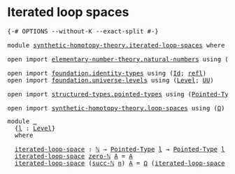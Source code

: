 # Iterated loop spaces

<pre class="Agda"><a id="33" class="Symbol">{-#</a> <a id="37" class="Keyword">OPTIONS</a> <a id="45" class="Pragma">--without-K</a> <a id="57" class="Pragma">--exact-split</a> <a id="71" class="Symbol">#-}</a>

<a id="76" class="Keyword">module</a> <a id="83" href="synthetic-homotopy-theory.iterated-loop-spaces.html" class="Module">synthetic-homotopy-theory.iterated-loop-spaces</a> <a id="130" class="Keyword">where</a>

<a id="137" class="Keyword">open</a> <a id="142" class="Keyword">import</a> <a id="149" href="elementary-number-theory.natural-numbers.html" class="Module">elementary-number-theory.natural-numbers</a> <a id="190" class="Keyword">using</a> <a id="196" class="Symbol">(</a><a id="197" href="elementary-number-theory.natural-numbers.html#1530" class="Datatype">ℕ</a><a id="198" class="Symbol">;</a> <a id="200" href="elementary-number-theory.natural-numbers.html#1551" class="InductiveConstructor">zero-ℕ</a><a id="206" class="Symbol">;</a> <a id="208" href="elementary-number-theory.natural-numbers.html#1564" class="InductiveConstructor">succ-ℕ</a><a id="214" class="Symbol">)</a>

<a id="217" class="Keyword">open</a> <a id="222" class="Keyword">import</a> <a id="229" href="foundation.identity-types.html" class="Module">foundation.identity-types</a> <a id="255" class="Keyword">using</a> <a id="261" class="Symbol">(</a><a id="262" href="foundation-core.identity-types.html#1767" class="Datatype">Id</a><a id="264" class="Symbol">;</a> <a id="266" href="foundation-core.identity-types.html#1820" class="InductiveConstructor">refl</a><a id="270" class="Symbol">)</a>
<a id="272" class="Keyword">open</a> <a id="277" class="Keyword">import</a> <a id="284" href="foundation.universe-levels.html" class="Module">foundation.universe-levels</a> <a id="311" class="Keyword">using</a> <a id="317" class="Symbol">(</a><a id="318" href="Agda.Primitive.html#597" class="Postulate">Level</a><a id="323" class="Symbol">;</a> <a id="325" href="foundation-core.universe-levels.html#235" class="Primitive">UU</a><a id="327" class="Symbol">)</a>

<a id="330" class="Keyword">open</a> <a id="335" class="Keyword">import</a> <a id="342" href="structured-types.pointed-types.html" class="Module">structured-types.pointed-types</a> <a id="373" class="Keyword">using</a> <a id="379" class="Symbol">(</a><a id="380" href="structured-types.pointed-types.html#383" class="Function">Pointed-Type</a><a id="392" class="Symbol">)</a>

<a id="395" class="Keyword">open</a> <a id="400" class="Keyword">import</a> <a id="407" href="synthetic-homotopy-theory.loop-spaces.html" class="Module">synthetic-homotopy-theory.loop-spaces</a> <a id="445" class="Keyword">using</a> <a id="451" class="Symbol">(</a><a id="452" href="synthetic-homotopy-theory.loop-spaces.html#1221" class="Function">Ω</a><a id="453" class="Symbol">)</a>
</pre>
<pre class="Agda"><a id="468" class="Keyword">module</a> <a id="475" href="synthetic-homotopy-theory.iterated-loop-spaces.html#475" class="Module">_</a>
  <a id="479" class="Symbol">{</a><a id="480" href="synthetic-homotopy-theory.iterated-loop-spaces.html#480" class="Bound">l</a> <a id="482" class="Symbol">:</a> <a id="484" href="Agda.Primitive.html#597" class="Postulate">Level</a><a id="489" class="Symbol">}</a>
  <a id="493" class="Keyword">where</a>

  <a id="502" href="synthetic-homotopy-theory.iterated-loop-spaces.html#502" class="Function">iterated-loop-space</a> <a id="522" class="Symbol">:</a> <a id="524" href="elementary-number-theory.natural-numbers.html#1530" class="Datatype">ℕ</a> <a id="526" class="Symbol">→</a> <a id="528" href="structured-types.pointed-types.html#383" class="Function">Pointed-Type</a> <a id="541" href="synthetic-homotopy-theory.iterated-loop-spaces.html#480" class="Bound">l</a> <a id="543" class="Symbol">→</a> <a id="545" href="structured-types.pointed-types.html#383" class="Function">Pointed-Type</a> <a id="558" href="synthetic-homotopy-theory.iterated-loop-spaces.html#480" class="Bound">l</a>
  <a id="562" href="synthetic-homotopy-theory.iterated-loop-spaces.html#502" class="Function">iterated-loop-space</a> <a id="582" href="elementary-number-theory.natural-numbers.html#1551" class="InductiveConstructor">zero-ℕ</a> <a id="589" href="synthetic-homotopy-theory.iterated-loop-spaces.html#589" class="Bound">A</a> <a id="591" class="Symbol">=</a> <a id="593" href="synthetic-homotopy-theory.iterated-loop-spaces.html#589" class="Bound">A</a>
  <a id="597" href="synthetic-homotopy-theory.iterated-loop-spaces.html#502" class="Function">iterated-loop-space</a> <a id="617" class="Symbol">(</a><a id="618" href="elementary-number-theory.natural-numbers.html#1564" class="InductiveConstructor">succ-ℕ</a> <a id="625" href="synthetic-homotopy-theory.iterated-loop-spaces.html#625" class="Bound">n</a><a id="626" class="Symbol">)</a> <a id="628" href="synthetic-homotopy-theory.iterated-loop-spaces.html#628" class="Bound">A</a> <a id="630" class="Symbol">=</a> <a id="632" href="synthetic-homotopy-theory.loop-spaces.html#1221" class="Function">Ω</a> <a id="634" class="Symbol">(</a><a id="635" href="synthetic-homotopy-theory.iterated-loop-spaces.html#502" class="Function">iterated-loop-space</a> <a id="655" href="synthetic-homotopy-theory.iterated-loop-spaces.html#625" class="Bound">n</a> <a id="657" href="synthetic-homotopy-theory.iterated-loop-spaces.html#628" class="Bound">A</a><a id="658" class="Symbol">)</a>
</pre>